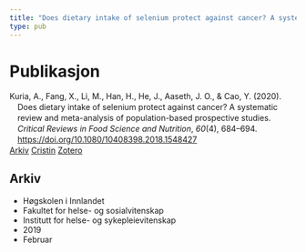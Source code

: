 ```yaml
---
title: "Does dietary intake of selenium protect against cancer? A systematic review and meta-analysis of population-based prospective studies"
type: pub
---
```

<h1>Publikasjon</h1>
<article id="csl-bib-container-YF5PVQR5" class="csl-bib-container">
  <div class="csl-bib-body" style="line-height: 1.35; padding-left: 1em; text-indent:-1em;">
  <div class="csl-entry">Kuria, A., Fang, X., Li, M., Han, H., He, J., Aaseth, J. O., &amp; Cao, Y. (2020). Does dietary intake of selenium protect against cancer? A systematic review and meta-analysis of population-based prospective studies. <i>Critical Reviews in Food Science and Nutrition</i>, <i>60</i>(4), 684&#x2013;694. <a href="https://doi.org/10.1080/10408398.2018.1548427">https://doi.org/10.1080/10408398.2018.1548427</a></div>
</div>
  <div class="csl-bib-buttons">
    <a href="#taxonomy-article-YF5PVQR5" class="csl-bib-button">Arkiv</a>
    <a href="https://app.cristin.no/results/show.jsf?id=1672015" alt="Cristin URL" class="csl-bib-button">Cristin</a>
    <a href="http://zotero.org/groups/5022929/items/YF5PVQR5" alt="Zotero URL" class="csl-bib-button">Zotero</a>
  </div>
  <div id="csl-bib-meta-container-YF5PVQR5"></div>
</article>
<div id="csl-bib-meta-YF5PVQR5" class="csl-bib-meta">
  <article id="taxonomy-article-YF5PVQR5" class="taxonomy-article">
    <h1>Arkiv</h1>
    <ul>
      <li>Høgskolen i Innlandet</li>
      <li>Fakultet for helse- og sosialvitenskap</li>
      <li>Institutt for helse- og sykepleievitenskap</li>
      <li>2019</li>
      <li>Februar</li>
    </ul>
  </article>
</div>
